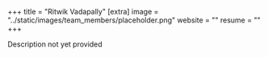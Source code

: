 +++
title = "Ritwik Vadapally"
[extra]
image = "../static/images/team_members/placeholder.png"
website = ""
resume = ""
+++

Description not yet provided
